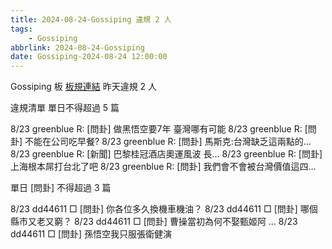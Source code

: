 ```yaml
---
title: 2024-08-24-Gossiping 違規 2 人
tags:
    - Gossiping
abbrlink: 2024-08-24-Gossiping
date: Gossiping-2024-08-24 12:00:00
---
```

Gossiping 板 [板規連結](https://www.ptt.cc/bbs/Gossiping/M.1637425085.A.07D.html)
昨天違規 2 人
<!-- more -->

違規清單
單日不得超過 5 篇

8/23 greenblue R: [問卦] 做黑悟空要7年 臺灣哪有可能
8/23 greenblue R: [問卦] 不能在公司吃早餐?
8/23 greenblue R: [問卦] 馬斯克:台灣缺乏這兩點的…
8/23 greenblue R: [新聞] 巴黎桂冠酒店奧運風波 長…
8/23 greenblue R: [問卦] 上海根本屌打台北了吧
8/23 greenblue R: [問卦] 我們會不會被台灣價值這四…

單日 [問卦] 不得超過 3 篇

8/23 dd44611 □ [問卦] 你各位多久換機車機油？
8/23 dd44611 □ [問卦] 哪個縣市又老又窮？
8/23 dd44611 □ [問卦] 曹操當初為何不娶甄姬阿 …
8/23 dd44611 □ [問卦] 孫悟空我只服張衛健演